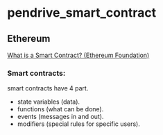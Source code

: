 # pendrive_smart_contract




## Ethereum
[What is a Smart Contract? (Ethereum Foundation)](https://ethereum.org/en/developers/docs/smart-contracts/)

### Smart contracts:
smart contracts have 4 part. 

- state variables (data). 
- functions (what can be done).  
- events (messages in and out).
- modifiers (special rules for specific users).
